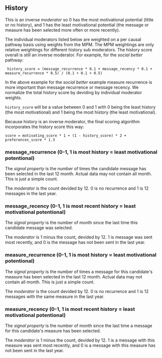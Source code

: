 
## History
This is an inverse _moderator_ so 0 has the most motivational potential (little or no history), and 1 has the least motivational potential (the message or measure has been selected more often or more recently).

The individual moderators listed below are weighted on a per causal pathway basis using weights from the MPM. The MPM weightings are only relative weightings for different history sub moderators. The history score overall is still an inverse moderator. For example, for the _social better_ pathway:
```
 history_score = (message_recurrence * 0.1 + message_recency * 0.1 + measure_recurrence * 0.5) / (0.1 + 0.1 + 0.5)
 ```
In the above example for the _social better_ example measure recurrence is more important than message recurrence or message recency. We normalize the total history score by deviding by individual moderator weights.

 `history_score` will be a value between 0 and 1 with 0 being the least history (the most motivational) and 1 being the most history (the least motivational).

Because history is an inverse moderator, the final scoring algorithm incorporates the history score this way:
```
score = motivating_score * 1 + (1 - history_score) * 2 + preferences_score * 1.3
```

### message_recurrence (0-1, 1 is most history = least motivational potentional)
The _signal property_ is the number of times the candidate message has been selected in the last 12 month. Actual data may not contain all month. This is just a simple count.

The _moderator_ is the count devided by 12. 0 is no recurrence and 1 is 12 messages in the last year.

### message_recency (0-1, 1 is most recent history = least motivational potentional)
The _signal property_ is the number of month since the last time this candidate message was selected. 

The _moderator_ is 1 minus the count, devided by 12. 1 is message was sent most recently, and 0 is the message has not been sent in the last year.

### measure_recurrence (0-1, 1 is most history = least motivational potentional)
The _signal property_ is the number of times a message for this candidate's measure has been selected in the last 12 month. Actual data may not contain all month. This is just a simple count.

The _moderator_ is the count devided by 12. 0 is no recurrence and 1 is 12 messages with the same measure in the last year.

### measure_recency (0-1, 1 is most recent history = least motivational potentional)
The _signal property_ is the number of month since the last time a message for this candidate's measure has been selected. 

The _moderator_ is 1 minus the count, devided by 12. 1 is a message with this measure was sent most recently, and 0 is a message with this measure has not been sent in the last year.